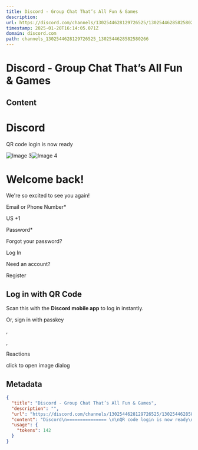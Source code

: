 ```yaml
---
title: Discord - Group Chat That’s All Fun & Games
description: 
url: https://discord.com/channels/1302544628129726525/1302544628582580266
timestamp: 2025-01-20T16:14:05.071Z
domain: discord.com
path: channels_1302544628129726525_1302544628582580266
---
```


# Discord - Group Chat That’s All Fun & Games



## Content

Discord
=============== 

QR code login is now ready

![Image 3](https://discord.com/assets/b9995525a52dc58aecf5.svg)![Image 4](https://discord.com/assets/0e5029fd9cd4812b6712.svg)

Welcome back!
=============

We're so excited to see you again!

Email or Phone Number\*

US +1

Password\*

Forgot your password?

Log In

Need an account?

Register

Log in with QR Code
-------------------

Scan this with the **Discord mobile app** to log in instantly.

Or, sign in with passkey

 

,

,

Reactions

click to open image dialog

## Metadata

```json
{
  "title": "Discord - Group Chat That’s All Fun & Games",
  "description": "",
  "url": "https://discord.com/channels/1302544628129726525/1302544628582580266",
  "content": "Discord\n=============== \n\nQR code login is now ready\n\n![Image 3](https://discord.com/assets/b9995525a52dc58aecf5.svg)![Image 4](https://discord.com/assets/0e5029fd9cd4812b6712.svg)\n\nWelcome back!\n=============\n\nWe're so excited to see you again!\n\nEmail or Phone Number\\*\n\nUS +1\n\nPassword\\*\n\nForgot your password?\n\nLog In\n\nNeed an account?\n\nRegister\n\nLog in with QR Code\n-------------------\n\nScan this with the **Discord mobile app** to log in instantly.\n\nOr, sign in with passkey\n\n \n\n,\n\n,\n\nReactions\n\nclick to open image dialog",
  "usage": {
    "tokens": 142
  }
}
```
